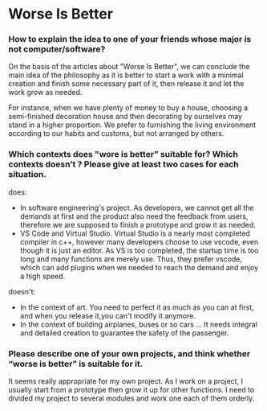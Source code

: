 # Worse Is Better

### How to explain the idea to one of your friends whose major is not computer/software?



On the basis of the articles about "Worse Is Better", we can conclude the main idea of the philosophy as it is better to start a work with a minimal creation and finish some necessary part of it, then release it and let the work grow as needed.

For instance, when we have plenty of money to buy a house, choosing a semi-finished decoration house and then decorating by ourselves may stand in a higher proportion. We prefer to furnishing the living environment according to our habits and customs, but not arranged by others.



### Which contexts does "wore is better” suitable for? Which contexts doesn’t ? Please give at least two cases for each situation.



does:

- In software engineering's project. As developers, we cannot get all the demands at first and the product also need the feedback from users,  therefore we are supposed to finish a prototype and grow it as needed.
- VS Code and Virtual Studio. Virtual Studio is a nearly most completed compiler in c++, however many developers choose to use vscode, even though it is just an editor. As VS is too completed, the startup time is too long  and many functions are merely use. Thus, they prefer vscode, which can add plugins when we needed to reach the demand and enjoy a high speed.



doesn't:

- In the context of art. You need to perfect it as much as you can at first, and when you release it,you can't modify it anymore.
- In the context of building airplanes, buses or so cars ... It needs integral and detailed creation to guarantee the safety of the passenger.



### Please describe one of your own projects, and think whether “worse is better” is suitable for it.

It seems really appropriate for my own project. As I work on a project, I usually start from a prototype then grow it up for other functions. I need to divided my project to several modules and work one each of them orderly.